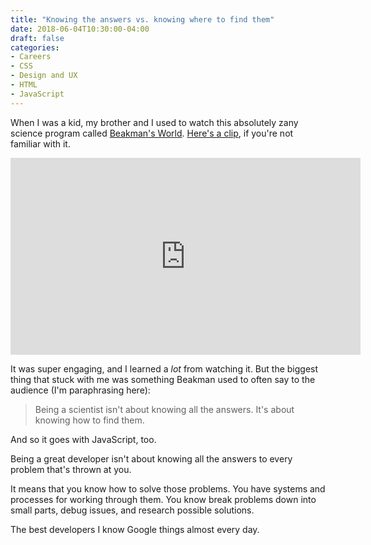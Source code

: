 ```yaml
---
title: "Knowing the answers vs. knowing where to find them"
date: 2018-06-04T10:30:00-04:00
draft: false
categories:
- Careers
- CSS
- Design and UX
- HTML
- JavaScript
---
```


When I was a kid, my brother and I used to watch this absolutely zany science program called [Beakman's World](https://en.wikipedia.org/wiki/Beakman%27s_World). [Here's a clip](https://www.youtube.com/watch?v=aBmuQzlLr-g), if you're not familiar with it.

<div class="fluid-vids"><iframe width="560" height="315" src="https://www.youtube.com/embed/aBmuQzlLr-g?rel=0" frameborder="0" allow="autoplay; encrypted-media" allowfullscreen></iframe></div>

It was super engaging, and I learned a *lot* from watching it. But the biggest thing that stuck with me was something Beakman used to often say to the audience (I'm paraphrasing here):

> Being a scientist isn't about knowing all the answers. It's about knowing how to find them.

And so it goes with JavaScript, too.

Being a great developer isn't about knowing all the answers to every problem that's thrown at you.

It means that you know how to solve those problems. You have systems and processes for working through them. You know break problems down into small parts, debug issues, and research possible solutions.

The best developers I know Google things almost every day.